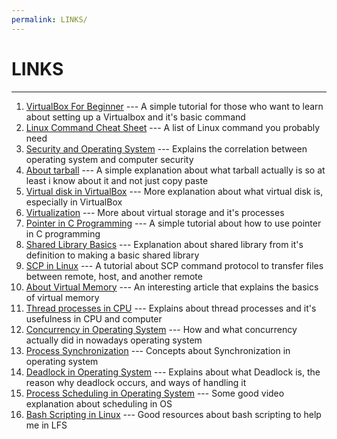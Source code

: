 ```yaml
---
permalink: LINKS/
---
```

# LINKS
---
1. [VirtualBox For Beginner](https://www.youtube.com/watch?v=nvdnQX9UkMY) --- A simple tutorial for those who want to learn about setting up a Virtualbox and it's basic command
2. [Linux Command Cheat Sheet](https://kinsta.com/blog/linux-commands/#:~:text=Linux%20Commands%20FAQ-,What%20Is%20a%20Linux%20Command%3F,abstraction%20of%20command%2Dline%20programs.) --- A list of Linux command you probably need
3. [Security and Operating System](https://www.geeksforgeeks.org/operating-system-security/) --- Explains the correlation between operating system and computer security
4. [About tarball](https://www.cyberciti.biz/faq/how-to-tar-a-file-in-linux-using-command-line/) --- A simple explanation about what tarball actually is so at least i know about it and not just copy paste
5. [Virtual disk in VirtualBox](https://www.virtuatopia.com/index.php?title=Understanding_and_Configuring_VirtualBox_Virtual_Hard_Disks) --- More explanation about what virtual disk is, especially in VirtualBox
6. [Virtualization](https://www.hpe.com/emea_middle_east/en/what-is/storage-virtualization.html#:~:text=Virtual%20storage%20or%20logical%20storage,access%20and%20use%20the%20storage.) --- More about virtual storage and it's processes
7. [Pointer in C Programming](https://www.howtoforge.com/linux-c-programming-tutorial-part-19-pointers-and-arrays/#:~:text=Pointers%20are%20a%20special%20kind,store%20an%20address%20into%20it.) --- A simple tutorial about how to use pointer in C programming
8. [Shared Library Basics](https://tldp.org/HOWTO/Program-Library-HOWTO/shared-libraries.html) --- Explanation about shared library from it's definition to making a basic shared library
9. [SCP in Linux](https://www.linuxfoundation.org/blog/blog/classic-sysadmin-how-to-securely-transfer-files-between-servers-with-scp) --- A tutorial about SCP command protocol to transfer files between remote, host, and another remote
10. [About Virtual Memory](https://www.spiceworks.com/tech/devops/articles/what-is-virtual-memory/) --- An interesting article that explains the basics of virtual memory
11. [Thread processes in CPU](https://socs.binus.ac.id/2020/12/13/thread-unit-pemanfaatan-cpu/) --- Explains about thread processes and it's usefulness in CPU and computer
12. [Concurrency in Operating System](https://www.geeksforgeeks.org/concurrency-in-operating-system/) --- How and what concurrency actually did in nowadays operating system
13. [Process Synchronization](https://www.scaler.com/topics/operating-system/process-synchronization-in-os/) --- Concepts about Synchronization in operating system
14. [Deadlock in Operating System](https://www.shiksha.com/online-courses/articles/deadlock-in-the-operating-system/) --- Explains about what Deadlock is, the reason why deadlock occurs, and ways of handling it
15. [Process Scheduling in Operating System](https://www.youtube.com/watch?v=2h3eWaPx8SA) --- Some good video explanation about scheduling in OS
16. [Bash Scripting in Linux](https://www.geeksforgeeks.org/bash-scripting-introduction-to-bash-and-bash-scripting/) --- Good resources about bash scripting to help me in LFS
